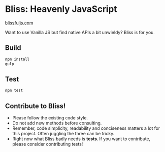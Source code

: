 # Bliss: Heavenly JavaScript

[blissfuljs.com](http://blissfuljs.com)

Want to use Vanilla JS but find native APIs a bit unwieldy? Bliss is for you.

## Build

```bash
npm install
gulp
```

## Test
```bash
npm test
```

## Contribute to Bliss!

- Please follow the existing code style.
- Do not add new methods before consulting.
- Remember, code simplicity, readability and conciseness matters a lot for this project. Often juggling the three can be tricky.
- Right now what Bliss badly needs is **tests**. If you want to contribute, please consider contributing tests!